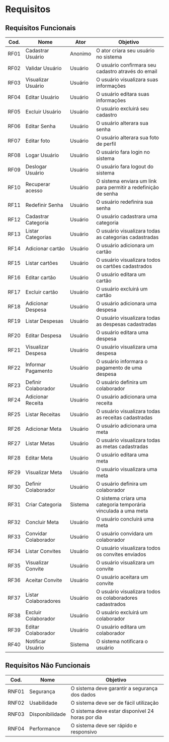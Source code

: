 # Requisitos

## Requisitos Funcionais

| Cod. | Nome                 | Ator    | Objetivo                                                       | 
|------|----------------------|---------|----------------------------------------------------------------|
| RF01 | Cadastrar Usuário    | Anonimo | O ator criara seu usuário no sistema                           |
| RF02 | Validar Usuário      | Usuário | O usuário confirmara seu cadastro através do email             |
| RF03 | Visualizar Usuário   | Usuário | O usuário visualizara suas informações                         |
| RF04 | Editar Usuário       | Usuário | O usuário editara suas informações                             |
| RF05 | Excluir Usuário      | Usuário | O usuário excluirá seu cadastro                                |
| RF06 | Editar Senha         | Usuário | O usuário alterara sua senha                                   |
| RF07 | Editar foto          | Usuário | O usuário alterara sua foto de perfil                          |
| RF08 | Logar Usuário        | Usuário | O usuário fara login no sistema                                |
| RF09 | Deslogar Usuário     | Usuário | O usuário fara logout do sistema                               |
| RF10 | Recuperar acesso     | Usuário | O sistema enviara um link para permitir a redefinição de senha |
| RF11 | Redefinir Senha      | Usuário | O usuário redefinira sua senha                                 |
| RF12 | Cadastrar Categoria  | Usuário | O usuário cadastrara uma categoria                             |
| RF13 | Listar Categorias    | Usuário | O usuário visualizara todas as categorias cadastradas          |
| RF14 | Adicionar cartão     | Usuário | O usuário adicionara um cartão                                 |
| RF15 | Listar cartões       | Usuário | O usuário visualizara todos os cartões cadastrados             |
| RF16 | Editar cartão        | Usuário | O usuário editara um cartão                                    |
| RF17 | Excluir cartão       | Usuário | O usuário excluirá um cartão                                   |
| RF18 | Adicionar Despesa    | Usuário | O usuário adicionara uma despesa                               |
| RF19 | Listar Despesas      | Usuário | O usuário visualizara todas as despesas cadastradas            |
| RF20 | Editar Despesa       | Usuário | O usuário editara uma despesa                                  |
| RF21 | Visualizar Despesa   | Usuário | O usuário visualizara uma despesa                              |
| RF22 | Informar Pagamento   | Usuário | O usuário informara o pagamento de uma despesa                 |
| RF23 | Definir Colaborador  | Usuário | O usuário definira um colaborador                              |
| RF24 | Adicionar Receita    | Usuário | O usuário adicionara uma receita                               |
| RF25 | Listar Receitas      | Usuário | O usuário visualizara todas as receitas cadastradas            |
| RF26 | Adicionar Meta       | Usuário | O usuário adicionara uma meta                                  |
| RF27 | Listar Metas         | Usuário | O usuário visualizara todas as metas cadastradas               |
| RF28 | Editar Meta          | Usuário | O usuário editara uma meta                                     |
| RF29 | Visualizar Meta      | Usuário | O usuário visualizara uma meta                                 |
| RF30 | Definir Colaborador  | Usuário | O usuário definira um colaborador                              |
| RF31 | Criar Categoria      | Sistema | O sistema criara uma categoria temporária vinculada a uma meta |
| RF32 | Concluir Meta        | Usuário | O usuário concluirá uma meta                                   |
| RF33 | Convidar Colaborador | Usuário | O usuário convidara um colaborador                             |
| RF34 | Listar Convites      | Usuário | O usuário visualizara todos os convites enviados               |
| RF35 | Visualizar Convite   | Usuário | O usuário visualizara um convite                               |
| RF36 | Aceitar Convite      | Usuário | O usuário aceitara um convite                                  |
| RF37 | Listar Colaboradores | Usuário | O usuário visualizara todos os colaboradores cadastrados       |
| RF38 | Excluir Colaborador  | Usuário | O usuário excluirá um colaborador                              |
| RF39 | Editar Colaborador   | Usuário | O usuário editara um colaborador                               |
| RF40 | Notificar Usuário    | Sistema | O sistema notificara o usuário                                 |

## Requisitos Não Funcionais

| Cod.  | Nome            | Objetivo                                         |
|-------|-----------------|--------------------------------------------------|
| RNF01 | Segurança       | O sistema deve garantir a segurança dos dados    |
| RNF02 | Usabilidade     | O sistema deve ser de fácil utilização           |
| RNF03 | Disponibilidade | O sistema deve estar disponível 24 horas por dia |
| RNF04 | Performance     | O sistema deve ser rápido e responsivo           |
